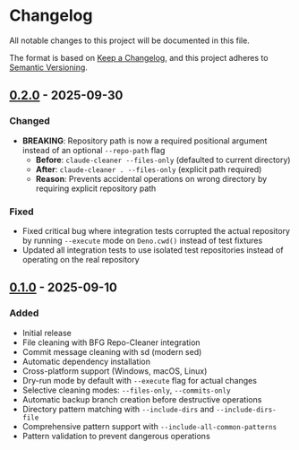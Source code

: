 # Changelog

All notable changes to this project will be documented in this file.

The format is based on [Keep a Changelog](https://keepachangelog.com/en/1.0.0/),
and this project adheres to [Semantic Versioning](https://semver.org/spec/v2.0.0.html).

## [0.2.0] - 2025-09-30

### Changed

- **BREAKING**: Repository path is now a required positional argument instead of an optional `--repo-path` flag
  - **Before**: `claude-cleaner --files-only` (defaulted to current directory)
  - **After**: `claude-cleaner . --files-only` (explicit path required)
  - **Reason**: Prevents accidental operations on wrong directory by requiring explicit repository path

### Fixed

- Fixed critical bug where integration tests corrupted the actual repository by running `--execute` mode on `Deno.cwd()` instead of test fixtures
- Updated all integration tests to use isolated test repositories instead of operating on the real repository

## [0.1.0] - 2025-09-10

### Added

- Initial release
- File cleaning with BFG Repo-Cleaner integration
- Commit message cleaning with sd (modern sed)
- Automatic dependency installation
- Cross-platform support (Windows, macOS, Linux)
- Dry-run mode by default with `--execute` flag for actual changes
- Selective cleaning modes: `--files-only`, `--commits-only`
- Automatic backup branch creation before destructive operations
- Directory pattern matching with `--include-dirs` and `--include-dirs-file`
- Comprehensive pattern support with `--include-all-common-patterns`
- Pattern validation to prevent dangerous operations

[0.2.0]: https://github.com/tylerbutler/claude-cleaner/compare/v0.1.0...v0.2.0
[0.1.0]: https://github.com/tylerbutler/claude-cleaner/releases/tag/v0.1.0
